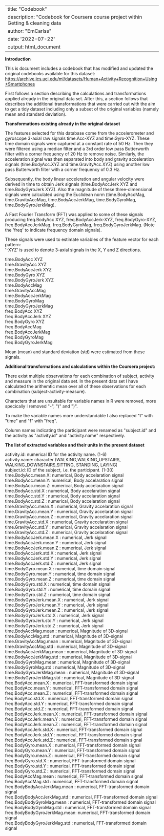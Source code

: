 
|                                                                                   |
|------------------------------------------------------------------------|
| title: "Codebook"                                                                 |
| description: "Codebook for Coursera course project within Getting & cleaning data |
| author: "EmCarlss"                                                                |
| date: '2022-07-22'                                                                |
| output: html_document                                                             |

**Introduction**

This is document includes a codebook that has modified and updated the original codebooks available for this dataset: <https://archive.ics.uci.edu/ml/datasets/Human+Activity+Recognition+Using+Smartphones>

First follows a section describing the calculations and transformations applied already in the original data set.
After this, a section follows that describes the additional transformations that were carried out with the aim to get a tidy dataset including only a subset of the original variables (namely mean and standard deviation).

**Transformations existing already in the original dataset**

The features selected for this database come from the accelerometer and gyroscope 3-axial raw signals time.Acc-XYZ and time.Gyro-XYZ.
These time domain signals were captured at a constant rate of 50 Hz.
Then they were filtered using a median filter and a 3rd order low pass Butterworth filter with a corner frequency of 20 Hz to remove noise.
Similarly, the acceleration signal was then separated into body and gravity acceleration signals (time.BodyAcc.XYZ and time.GravityAcc.XYZ) using another low pass Butterworth filter with a corner frequency of 0.3 Hz.

Subsequently, the body linear acceleration and angular velocity were derived in time to obtain Jerk signals (time.BodyAccJerk XYZ and time.BodyGyroJerk XYZ).
Also the magnitude of these three-dimensional signals were calculated using the Euclidean norm (time.BodyAccMag, time.GravityAccMag, time.BodyAccJerkMag, time.BodyGyroMag, time.BodyGyroJerkMag).

A Fast Fourier Transform (FFT) was applied to some of these signals producing freq.BodyAcc XYZ, freq.BodyAccJerk-XYZ, freq.BodyGyro-XYZ, freq.BodyAccJerkMag, freq.BodyGyroMag, freq.BodyGyroJerkMag.
(Note the 'freq' to indicate frequency domain signals).

These signals were used to estimate variables of the feature vector for each pattern:\
'-XYZ' is used to denote 3-axial signals in the X, Y and Z directions.

time.BodyAcc XYZ\
time.GravityAcc XYZ\
time.BodyAccJerk XYZ\
time.BodyGyro XYZ\
time.BodyGyroJerk XYZ\
time.BodyAccMag\
time.GravityAccMag\
time.BodyAccJerkMag\
time.BodyGyroMag\
time.BodyGyroJerkMag\
freq.BodyAcc XYZ\
freq.BodyAccJerk XYZ\
freq.BodyGyro XYZ\
freq.BodyAccMag\
freq.BodyAccJerkMag\
freq.BodyGyroMag\
freq.BodyGyroJerkMag

Mean (mean) and standard deviation (std) were estimated from these signals.

**Additional transformations and calculations within the Coursera project:**

There exist multiple observations for each combination of subject, activity and measure in the original data set.
In the present data set I have calculated the arithemtic mean over all of these observations for each combination (subject-activity-measure).

Characters that are unsuitable for variable names in R were removed, more specically I removed "-", "(" and ")".

To make the variable names more understandable I also replaced "t" with "time" and "f" with "freq".

Column names indicating the participant were renamed as "subject.id" and the activity as "activity.id" and "activity.name" respectively.

**The list of extracted variables and their units in the present dataset**

activity.id: numerical ID for the activity name.
(1-6)\
activity.name: character (WALKING,WALKING_UPSTAIRS, WALKING_DOWNSTAIRS,SITTING, STANDING, LAYING)\
subject.id: ID of the subject, i.e. the participant.
(1-30)\
time.BodyAcc.mean.X: numerical, Body accelaration signal\
time.BodyAcc.mean.Y: numerical, Body accelaration signal\
time.BodyAcc.mean.Z: numerical, Body accelaration signal\
time.BodyAcc.std.X : numerical, Body accelaration signal\
time.BodyAcc.std.Y : numerical, Body accelaration signal\
time.BodyAcc.std.Z : numerical, Body accelaration signal\
time.GravityAcc.mean.X : numerical, Gravity accelaration signal\
time.GravityAcc.mean.Y : numerical, Gravity accelaration signal\
time.GravityAcc.mean.Z : numerical, Gravity accelaration signal\
time.GravityAcc.std.X : numerical, Gravity accelaration signal\
time.GravityAcc.std.Y : numerical, Gravity accelaration signal\
time.GravityAcc.std.Z : numerical, Gravity accelaration signal\
time.BodyAccJerk.mean.X : numerical, Jerk signal\
time.BodyAccJerk.mean.Y : numerical, Jerk signal\
time.BodyAccJerk.mean.Z : numerical, Jerk signal\
time.BodyAccJerk.std.X : numerical, Jerk signal\
time.BodyAccJerk.std.Y : numerical, Jerk signal\
time.BodyAccJerk.std.Z : numerical, Jerk signal\
time.BodyGyro.mean.X : numerical, time domain signal\
time.BodyGyro.mean.Y : numerical, time domain signal\
time.BodyGyro.mean.Z : numerical, time domain signal\
time.BodyGyro.std.X : numerical, time domain signal\
time.BodyGyro.std.Y : numerical, time domain signal\
time.BodyGyro.std.Z : numerical, time domain signal\
time.BodyGyroJerk.mean.X : numerical, Jerk signal\
time.BodyGyroJerk.mean.Y : numerical, Jerk signal\
time.BodyGyroJerk.mean.Z : numerical, Jerk signal\
time.BodyGyroJerk.std.X : numerical, Jerk signal\
time.BodyGyroJerk.std.Y : numerical, Jerk signal\
time.BodyGyroJerk.std.Z : numerical, Jerk signal\
time.BodyAccMag.mean : numerical, Magnitude of 3D-signal\
time.BodyAccMag.std : numerical, Magnitude of 3D-signal\
time.GravityAccMag.mean : numerical, Magnitude of 3D-signal\
time.GravityAccMag.std : numerical, Magnitude of 3D-signal\
time.BodyAccJerkMag.mean : numerical, Magnitude of 3D-signal\
time.BodyAccJerkMag.std : numerical, Magnitude of 3D-signal\
time.BodyGyroMag.mean : numerical, Magnitude of 3D-signal\
time.BodyGyroMag.std : numerical, Magnitude of 3D-signal\
time.BodyGyroJerkMag.mean : numerical, Magnitude of 3D-signal\
time.BodyGyroJerkMag.std : numerical, Magnitude of 3D-signal\
freq.BodyAcc.mean.X : numerical, FFT-transformed domain signal\
freq.BodyAcc.mean.Y : numerical, FFT-transformed domain signal\
freq.BodyAcc.mean.Z : numerical, FFT-transformed domain signal\
freq.BodyAcc.std.X : numerical, FFT-transformed domain signal\
freq.BodyAcc.std.Y : numerical, FFT-transformed domain signal\
freq.BodyAcc.std.Z : numerical, FFT-transformed domain signal\
freq.BodyAccJerk.mean.X : numerical, FFT-transformed domain signal\
freq.BodyAccJerk.mean.Y : numerical, FFT-transformed domain signal\
freq.BodyAccJerk.mean.Z : numerical, FFT-transformed domain signal\
freq.BodyAccJerk.std.X : numerical, FFT-transformed domain signal\
freq.BodyAccJerk.std.Y : numerical, FFT-transformed domain signal\
freq.BodyAccJerk.std.Z : numerical, FFT-transformed domain signal\
freq.BodyGyro.mean.X : numerical, FFT-transformed domain signal\
freq.BodyGyro.mean.Y : numerical, FFT-transformed domain signal\
freq.BodyGyro.mean.Z : numerical, FFT-transformed domain signal\
freq.BodyGyro.std.X : numerical, FFT-transformed domain signal\
freq.BodyGyro.std.Y : numerical, FFT-transformed domain signal\
freq.BodyGyro.std.Z : numerical, FFT-transformed domain signal\
freq.BodyAccMag.mean : numerical, FFT-transformed domain signal\
freq.BodyAccMag.std : numerical, FFT-transformed domain signal\
freq.BodyBodyAccJerkMag.mean : numerical, FFT-transformed domain signal\
freq.BodyBodyAccJerkMag.std : numerical, FFT-transformed domain signal\
freq.BodyBodyGyroMag.mean : numerical, FFT-transformed domain signal\
freq.BodyBodyGyroMag.std : numerical, FFT-transformed domain signal\
freq.BodyBodyGyroJerkMag.mean: numerical, FFT-transformed domain signal\
freq.BodyBodyGyroJerkMag.std : numerical, FFT-transformed domain signal
